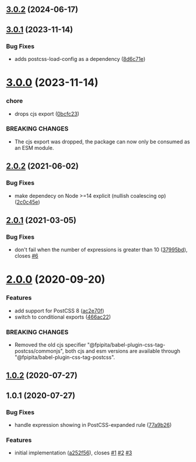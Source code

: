 ## [3.0.2](https://github.com/fpipita/babel-plugin-css-tag-postcss/compare/v3.0.1...v3.0.2) (2024-06-17)

## [3.0.1](https://github.com/fpipita/babel-plugin-css-tag-postcss/compare/v3.0.0...v3.0.1) (2023-11-14)

### Bug Fixes

- adds postcss-load-config as a dependency ([8d6c71e](https://github.com/fpipita/babel-plugin-css-tag-postcss/commit/8d6c71e1399cc094238cbc7a60d1ed465300fb62))

# [3.0.0](https://github.com/fpipita/babel-plugin-css-tag-postcss/compare/v2.0.2...v3.0.0) (2023-11-14)

### chore

- drops cjs export ([0bcfc23](https://github.com/fpipita/babel-plugin-css-tag-postcss/commit/0bcfc23f0d7511f6e6a0061fd7485ff77750da6d))

### BREAKING CHANGES

- The cjs export was dropped, the package can now only be consumed as an ESM module.

## [2.0.2](https://github.com/fpipita/babel-plugin-css-tag-postcss/compare/v2.0.1...v2.0.2) (2021-06-02)

### Bug Fixes

- make dependecy on Node >=14 explicit (nullish coalescing op) ([2c0c45e](https://github.com/fpipita/babel-plugin-css-tag-postcss/commit/2c0c45e7c57b086f93cf2216645c9b4ce103c6b1))

## [2.0.1](https://github.com/fpipita/babel-plugin-css-tag-postcss/compare/v2.0.0...v2.0.1) (2021-03-05)

### Bug Fixes

- don't fail when the number of expressions is greater than 10 ([37995bd](https://github.com/fpipita/babel-plugin-css-tag-postcss/commit/37995bdfb671cbb54a7279af81a6a1094fa15681)), closes [#6](https://github.com/fpipita/babel-plugin-css-tag-postcss/issues/6)

# [2.0.0](https://github.com/fpipita/babel-plugin-css-tag-postcss/compare/v1.0.3...v2.0.0) (2020-09-20)

### Features

- add support for PostCSS 8 ([ac2e70f](https://github.com/fpipita/babel-plugin-css-tag-postcss/commit/ac2e70fb2a25fb9c2e6a4cfac6dd08858c149024))
- switch to conditional exports ([466ac22](https://github.com/fpipita/babel-plugin-css-tag-postcss/commit/466ac227244fc90c7e0b2d546e32e4bc6fe6b45a))

### BREAKING CHANGES

- Removed the old cjs specifier "@fpipita/babel-plugin-css-tag-postcss/commonjs",
  both cjs and esm versions are available through "@fpipita/babel-plugin-css-tag-postcss".

## [1.0.2](https://github.com/fpipita/babel-plugin-css-tag-postcss/compare/v1.0.1...v1.0.2) (2020-07-27)

## 1.0.1 (2020-07-27)

### Bug Fixes

- handle expression showing in PostCSS-expanded rule ([77a9b26](https://github.com/fpipita/babel-plugin-css-tag-postcss/commit/77a9b265b4597eff7ce49180c6182265ba16068d))

### Features

- initial implementation ([a252f56](https://github.com/fpipita/babel-plugin-css-tag-postcss/commit/a252f565286f7fee34bc5053dc2aa7917d514ddd)), closes [#1](https://github.com/fpipita/babel-plugin-css-tag-postcss/issues/1) [#2](https://github.com/fpipita/babel-plugin-css-tag-postcss/issues/2) [#3](https://github.com/fpipita/babel-plugin-css-tag-postcss/issues/3)
